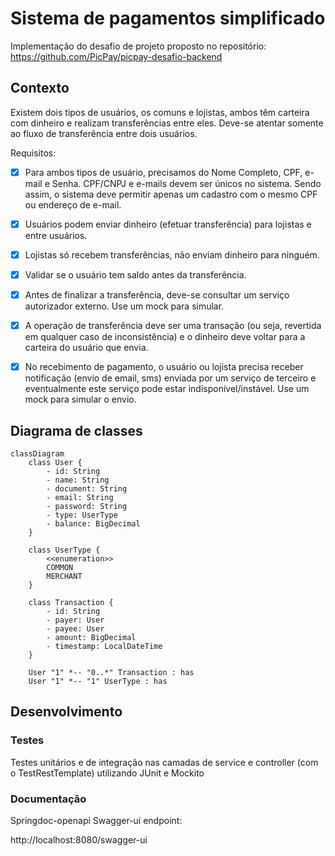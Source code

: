 # Sistema de pagamentos simplificado

Implementação do desafio de projeto proposto no repositório: https://github.com/PicPay/picpay-desafio-backend

## Contexto

Existem dois tipos de usuários, os comuns e lojistas, ambos têm carteira com dinheiro e realizam transferências entre eles. Deve-se atentar somente ao fluxo de transferência entre dois usuários.

Requisitos:

- [x] Para ambos tipos de usuário, precisamos do Nome Completo, CPF, e-mail e Senha. CPF/CNPJ e e-mails devem ser únicos no sistema. Sendo assim, o sistema deve permitir apenas um cadastro com o mesmo CPF ou endereço de e-mail.

- [x] Usuários podem enviar dinheiro (efetuar transferência) para lojistas e entre usuários.

- [x] Lojistas só recebem transferências, não enviam dinheiro para ninguém.

- [x] Validar se o usuário tem saldo antes da transferência.

- [x] Antes de finalizar a transferência, deve-se consultar um serviço autorizador externo. Use um mock para simular.

- [x] A operação de transferência deve ser uma transação (ou seja, revertida em qualquer caso de inconsistência) e o dinheiro deve voltar para a carteira do usuário que envia.

- [x] No recebimento de pagamento, o usuário ou lojista precisa receber notificação (envio de email, sms) enviada por um serviço de terceiro e eventualmente este serviço pode estar indisponível/instável. Use um mock para simular o envio.

## Diagrama de classes

```mermaid
classDiagram
    class User {
        - id: String
        - name: String
        - document: String
        - email: String
        - password: String
        - type: UserType
        - balance: BigDecimal
    }

    class UserType {
        <<enumeration>>
        COMMON
        MERCHANT
    }

    class Transaction {
        - id: String
        - payer: User
        - payee: User
        - amount: BigDecimal
        - timestamp: LocalDateTime
    }

    User "1" *-- "0..*" Transaction : has
    User "1" *-- "1" UserType : has

```

## Desenvolvimento

### Testes

Testes unitários e de integração nas camadas de service e controller (com o TestRestTemplate) utilizando JUnit e Mockito

### Documentação

Springdoc-openapi Swagger-ui endpoint:

http://localhost:8080/swagger-ui
